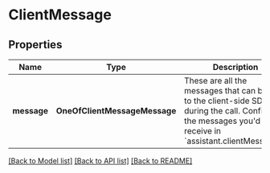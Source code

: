 # ClientMessage

## Properties
Name | Type | Description | Notes
------------ | ------------- | ------------- | -------------
**message** | **OneOfClientMessageMessage** | These are all the messages that can be sent to the client-side SDKs during the call. Configure the messages you&#x27;d like to receive in &#x60;assistant.clientMessages&#x60;. | 

[[Back to Model list]](../README.md#documentation-for-models) [[Back to API list]](../README.md#documentation-for-api-endpoints) [[Back to README]](../README.md)

